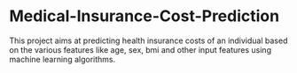 # Medical-Insurance-Cost-Prediction
This project aims at predicting health insurance costs of an individual based on the various features like age, sex, bmi and other input features using machine learning algorithms.
